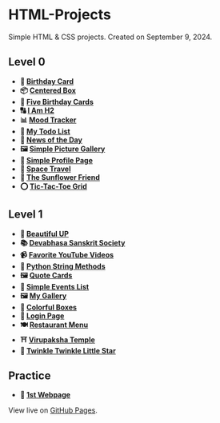 # HTML-Projects

Simple HTML & CSS projects. Created on September 9, 2024.

## Level 0

- **🎂 [Birthday Card](https://vidhatrihr.github.io/html-projects/Level-0/birthday-card)**
- **📦 [Centered Box](https://vidhatrihr.github.io/html-projects/Level-0/centered-box)**
- **🎂 [Five Birthday Cards](https://vidhatrihr.github.io/html-projects/Level-0/five-birthday-cards)**
- **🔠 [I Am H2](https://vidhatrihr.github.io/html-projects/Level-0/i-am-h2)**
- **📊 [Mood Tracker](https://vidhatrihr.github.io/html-projects/Level-0/mood-tracker)**
- **📝 [My Todo List](https://vidhatrihr.github.io/html-projects/Level-0/my-todo-list)**
- **📰 [News of the Day](https://vidhatrihr.github.io/html-projects/Level-0/news-of-the-day)**
- **🖼️ [Simple Picture Gallery](https://vidhatrihr.github.io/html-projects/Level-0/simple-picture-gallery)**
- **👤 [Simple Profile Page](https://vidhatrihr.github.io/html-projects/Level-0/simple-profile-page)**
- **🚀 [Space Travel](https://vidhatrihr.github.io/html-projects/Level-0/space-travel)**
- **🌻 [The Sunflower Friend](https://vidhatrihr.github.io/html-projects/Level-0/the-sunflower-friend)**
- **⭕ [Tic-Tac-Toe Grid](https://vidhatrihr.github.io/html-projects/Level-0/tic-tac-toe-grid)**

## Level 1

- **🌅 [Beautiful UP](https://vidhatrihr.github.io/html-projects/Level-1/beautiful-UP)**
- **📚 [Devabhasa Sanskrit Society](https://vidhatrihr.github.io/html-projects/Level-1/devabhasa-sanskrit-society)**
- **📹 [Favorite YouTube Videos](https://vidhatrihr.github.io/html-projects/Level-1/favorite-youtube-videos)**
- **🐍 [Python String Methods](https://vidhatrihr.github.io/html-projects/Level-1/python-string-methods)**
- **🖼️ [Quote Cards](https://vidhatrihr.github.io/html-projects/Level-1/quote-cards)**
- **📅 [Simple Events List](https://vidhatrihr.github.io/html-projects/Level-1/simple-events-list)**
- **🖼️ [My Gallery](https://vidhatrihr.github.io/html-projects/Level-1/my-gallery)**
- **🎨 [Colorful Boxes](https://vidhatrihr.github.io/html-projects/Level-1/colorful-boxes)**
- **🔐 [Login Page](https://vidhatrihr.github.io/html-projects/Level-1/login-page)**
- **🍽️ [Restaurant Menu](https://vidhatrihr.github.io/html-projects/Level-1/restaurant-menu)**
- **⛩️ [Virupaksha Temple](https://vidhatrihr.github.io/html-projects/Level-1/virupaksha-temple)**
- **🎵 [Twinkle Twinkle Little Star](https://vidhatrihr.github.io/html-projects/Level-1/twinkle-twinkle-little-star)**

## Practice

- **🌟 [1st Webpage](https://vidhatrihr.github.io/html-projects/Practice/1st-webpage.html)**

View live on [GitHub Pages](https://vidhatrihr.github.io/html-projects).
